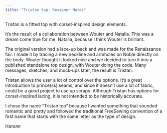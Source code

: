 ```yaml
---
title: "Tristan top: Designer Notes"
---
```


Tristan is a fitted top with corset-inspired design elements.

It’s the result of a collaboration between Wouter and Natalia. This was a dream come true for me, Natalia, because I think Wouter is brilliant.

The original version had a lace-up back and was made for the Renaissance fair. I made it by tracing a new neckline and armholes on Noble directly on the body. Wouter thought it looked nice and we decided to turn it into a published standalone top design, with Wouter doing the code. Many messages, sketches, and mock-ups later, the result is Tristan.

Tristan allows the user a lot of control over the options. It’s a great introduction to prince(ss) seams, and since it doesn’t use a lot of fabric, could be a good project to use up scraps. Although Tristan has options for corset-inspired lacing, it is not intended to be historically accurate.

I chose the name “Tristan top” because I wanted something that sounded romantic and pretty and followed the traditional FreeSewing convention of a first name that starts with the same letter as the type of design.

Наталя
